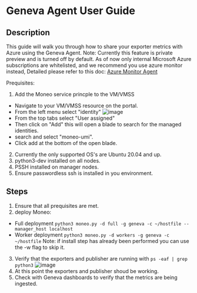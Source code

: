 Geneva Agent User Guide
=====
Description
-----
This guide will walk you through how to share your exporter metrics with Azure using the Geneva Agent.
Note: Currently this feature is private preview and is turned off by default. As of now only internal Microsoft Azure subscriptions are whitelisted, and we recommend you use azure monitor instead, Detailed please refer to this doc: [Azure Monitor Agent](AzureMonitorAgent.md)

Prequisites:
1. Add the Moneo service princple to the VM/VMSS
  - Navigate to your VM/VMSS resource on the portal.
  - From the left menu select "identity" ![image](https://user-images.githubusercontent.com/70273488/227347854-89a1fbaa-d9ca-4694-97fa-cac2fd59ea6f.png)
  - From the top tabs select "User assigned"
  - Then click on "Add" this will open a blade to search for the managed identities.
  - search and select "moneo-umi".
  - Click add at the bottom of the open blade.
2. Currently the only supported OS's are Ubuntu 20.04 and up.
3. python3-dev installed on all nodes.
4. PSSH installed on manager nodes.
5. Ensure passwordless ssh is installed in you environment.

Steps
-----
1. Ensure that all prequisites are met.
2. deploy Moneo:
  - Full deployment ```python3 moneo.py -d full -g geneva -c ~/hostfile --manager_host localhost```
  - Worker deployment ```python3 moneo.py -d workers -g geneva -c ~/hostfile```
  Note: if install step has already been performed you can use the -w flag to skip it.
3. Verify that the exporters and publisher are running with ```ps -eaf | grep python3```
    ![image](https://user-images.githubusercontent.com/70273488/227356884-df1fbc1d-40d1-445c-95c8-756c93df5c10.png)
4. At this point the exporters and publisher shoud be working.
5. Check with Geneva dashboards to verify that the metrics are being ingested.
